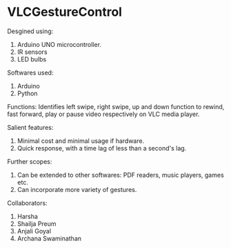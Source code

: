 # VLCGestureControl

Desgined using:
1. Arduino UNO microcontroller.
2. IR sensors
3. LED bulbs

Softwares used:
1. Arduino
2. Python

Functions:
Identifies left swipe, right swipe, up and down function to rewind, fast forward, play or pause video respectively on VLC media player.

Salient features:
1. Minimal cost and minimal usage if hardware.
2. Quick response, with a time lag of less than a second's lag.

Further scopes:
1. Can be extended to other softwares: PDF readers, music players, games etc.
2. Can incorporate more variety of gestures.

Collaborators:
1. Harsha
2. Shailja Preum
3. Anjali Goyal
4. Archana Swaminathan
